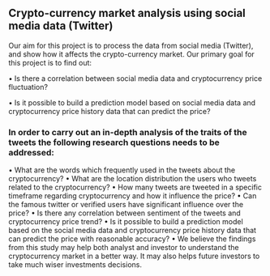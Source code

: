 ## Crypto-currency market analysis using social media data (Twitter)
Our aim for this project is to process the data from social media (Twitter), and show how it affects the crypto-currency market. Our primary goal for this project is to find out:

• Is there a correlation between social media data and cryptocurrency price fluctuation?

• Is it possible to build a prediction model based on social media data and cryptocurrency price history data that can predict the price?

### In order to carry out an in-depth analysis of the traits of the tweets the following research questions needs to be addressed:

• What are the words which frequently used in the tweets about the cryptocurrency?
• What are the location distribution the users who tweets related to the cryptocurrency?
• How many tweets are tweeted in a specific timeframe regarding cryptocurrency and how it influence the price?
• Can the famous twitter or verified users have significant influence over the price?
• Is there any correlation between sentiment of the tweets and cryptocurrency price trend?
• Is it possible to build a prediction model based on the social media data and cryptocurrency price history data that can predict the price with reasonable accuracy?
• We believe the findings from this study may help both analyst and investor to understand the cryptocurrency market in a better way. It may also helps future investors to take much wiser investments decisions.
